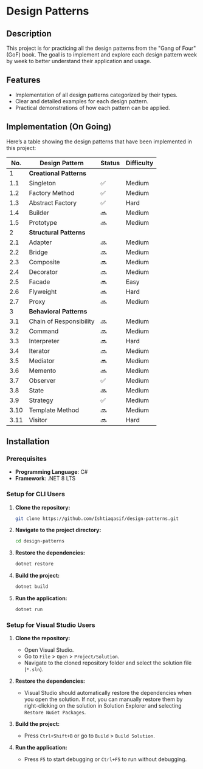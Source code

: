 # Design Patterns

## Description

This project is for practicing all the design patterns from the "Gang of Four" (GoF) book. The goal is to implement and explore each design pattern week by week to better understand their application and usage.

## Features

- Implementation of all design patterns categorized by their types.
- Clear and detailed examples for each design pattern.
- Practical demonstrations of how each pattern can be applied.

## Implementation (On Going)

Here’s a table showing the design patterns that have been implemented in this project:

| No. | Design Pattern           | Status | Difficulty |
|-----|--------------------------|--------|------------|
| 1   | **Creational Patterns**  |        |            |
| 1.1 | Singleton                | ✅    | Medium     |
| 1.2 | Factory Method           | ✅     | Medium     |
| 1.3 | Abstract Factory         | ✅     | Hard       |
| 1.4 | Builder                  | 🔜     | Medium     |
| 1.5 | Prototype                | 🔜     | Medium     |
| 2   | **Structural Patterns**  |        |            |
| 2.1 | Adapter                   | 🔜     | Medium     |
| 2.2 | Bridge                    | 🔜     | Medium     |
| 2.3 | Composite                 | 🔜     | Medium     |
| 2.4 | Decorator                 | 🔜     | Medium     |
| 2.5 | Facade                    | 🔜     | Easy       |
| 2.6 | Flyweight                 | 🔜     | Hard       |
| 2.7 | Proxy                     | 🔜     | Medium     |
| 3   | **Behavioral Patterns**  |        |            |
| 3.1 | Chain of Responsibility   | 🔜     | Medium     |
| 3.2 | Command                   | 🔜     | Medium     |
| 3.3 | Interpreter               | 🔜     | Hard       |
| 3.4 | Iterator                  | 🔜     | Medium     |
| 3.5 | Mediator                  | 🔜     | Medium     |
| 3.6 | Memento                   | 🔜     | Medium     |
| 3.7 | Observer                  | ✅     | Medium     |
| 3.8 | State                     | 🔜     | Medium     |
| 3.9 | Strategy                  | ✅     | Medium     |
| 3.10| Template Method          | 🔜     | Medium     |
| 3.11| Visitor                   | 🔜     | Hard       |

## Installation

### Prerequisites

- **Programming Language**: C#
- **Framework**: .NET 8 LTS

### Setup for CLI Users

1. **Clone the repository:**
    ```bash
    git clone https://github.com/Ishtiaqasif/design-patterns.git
    ```

2. **Navigate to the project directory:**
    ```bash
    cd design-patterns
    ```

3. **Restore the dependencies:**
    ```bash
    dotnet restore
    ```

4. **Build the project:**
    ```bash
    dotnet build
    ```

5. **Run the application:**
    ```bash
    dotnet run
    ```

### Setup for Visual Studio Users

1. **Clone the repository:**
    - Open Visual Studio.
    - Go to `File` > `Open` > `Project/Solution`.
    - Navigate to the cloned repository folder and select the solution file (`*.sln`).

2. **Restore the dependencies:**
    - Visual Studio should automatically restore the dependencies when you open the solution. If not, you can manually restore them by right-clicking on the solution in Solution Explorer and selecting `Restore NuGet Packages`.

3. **Build the project:**
    - Press `Ctrl+Shift+B` or go to `Build` > `Build Solution`.

4. **Run the application:**
    - Press `F5` to start debugging or `Ctrl+F5` to run without debugging.
